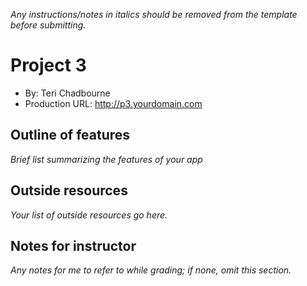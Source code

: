 *Any instructions/notes in italics should be removed from the template before submitting.*

# Project 3
+ By: Teri Chadbourne
+ Production URL: <http://p3.yourdomain.com>


## Outline of features
*Brief list summarizing the features of your app*

## Outside resources
*Your list of outside resources go here.*

## Notes for instructor
*Any notes for me to refer to while grading; if none, omit this section.*
